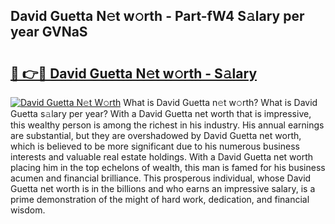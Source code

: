 ## David Guetta N𝚎t w𝚘rth - Part-fW4 S𝚊lary per year GVNaS

# <h2><a href="http://gc2hgvz.nevu.top/?p=David+Guetta">🔗 👉🔴 David Guetta N𝚎t w𝚘rth - S𝚊lary</a></h2>

[![David Guetta N𝚎t W𝚘rth](https://i.imgur.com/Oavwk0R.jpeg)](http://gc2hgvz.nevu.top/?p=David+Guetta)
What is David Guetta n𝚎t w𝚘rth? What is David Guetta s𝚊lary per year?
With a David Guetta net worth that is impressive, this wealthy person is among the richest in his industry. His annual earnings are substantial, but they are overshadowed by David Guetta net worth, which is believed to be more significant due to his numerous business interests and valuable real estate holdings. With a David Guetta net worth placing him in the top echelons of wealth, this man is famed for his business acumen and financial brilliance. This prosperous individual, whose David Guetta net worth is in the billions and who earns an impressive salary, is a prime demonstration of the might of hard work, dedication, and financial wisdom.
